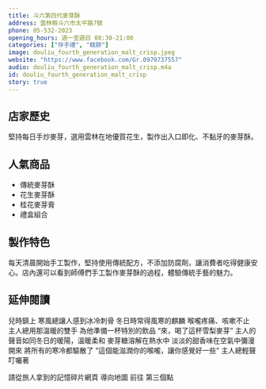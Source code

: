 ```yaml
---
title: 斗六第四代麥芽酥
address: 雲林縣斗六市太平路7號
phone: 05-532-2023
opening_hours: 週一至週日 08:30-21:00
categories: ["伴手禮", "糕餅"]
image: douliu_fourth_generation_malt_crisp.jpeg
website: "https://www.facebook.com/Gr.0979737557"
audio: douliu_fourth_generation_malt_crisp.m4a
id: douliu_fourth_generation_malt_crisp
story: true
---
```


## 店家歷史

堅持每日手炒麥芽，選用雲林在地優質花生，製作出入口即化、不黏牙的麥芽酥。

## 人氣商品

- 傳統麥芽酥
- 花生麥芽酥
- 桂花麥芽膏
- 禮盒組合

## 製作特色

每天清晨開始手工製作，堅持使用傳統配方，不添加防腐劑，讓消費者吃得健康安心。店內還可以看到師傅們手工製作麥芽酥的過程，體驗傳統手藝的魅力。

## 延伸閱讀

兒時鎮上
寒風總讓人感到冰冷刺骨
冬日時常得風寒的麒麟
喉嚨疼痛、咳嗽不止
主人總用那溫暖的雙手
為他準備一杯特別的飲品
“來，喝了這杯雪梨麥芽”
主人的聲音如同冬日的暖陽，溫暖柔和
麥芽糖溶解在熱水中
淡淡的甜香味在空氣中彌漫開來
將所有的寒冷都驅散了
“這個能滋潤你的喉嚨，讓你感覺好一些”
主人總輕聲叮囑著

請從旅人拿到的記憶碎片網頁
導向地圖
前往 第三個點